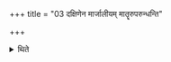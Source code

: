 +++
title = "03 दक्षिणेन मार्जालीयम् मातॄरुपरुन्धन्ति"

+++

<details><summary>थिते</summary>

3. To the south of the Mārjālīya-shed (the assistants) bind the mother (cow)s (of these calves).  

</details>
